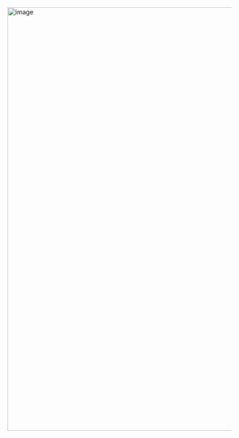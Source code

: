<img width="953" alt="image" src="https://user-images.githubusercontent.com/65335438/142461060-25244965-3deb-42cd-90fb-f319ebfd310f.png">
